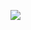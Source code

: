![](https://github-readme-stats.vercel.app/api/top-langs/?username=RoaTheDev&theme=dark&hide_border=true&include_all_commits=true&count_private=true&layout=compact)
